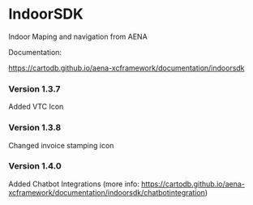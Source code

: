 # IndoorSDK 

Indoor Maping and navigation from AENA

Documentation:

https://cartodb.github.io/aena-xcframework/documentation/indoorsdk

### Version 1.3.7

Added VTC Icon

### Version 1.3.8

Changed invoice stamping icon

### Version 1.4.0 

Added Chatbot Integrations (more info: https://cartodb.github.io/aena-xcframework/documentation/indoorsdk/chatbotintegration)
